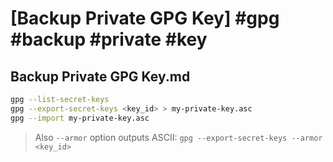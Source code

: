 # [Backup Private GPG Key] #gpg #backup #private #key

## Backup Private GPG Key.md

```bash
gpg --list-secret-keys
gpg --export-secret-keys <key_id> > my-private-key.asc
gpg --import my-private-key.asc
```

> Also `--armor` option outputs ASCII: `gpg --export-secret-keys --armor <key_id>`

